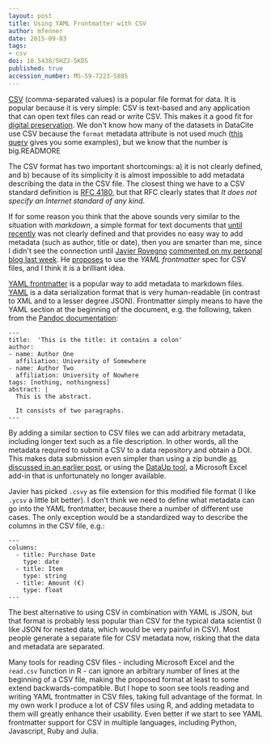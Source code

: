 ```yaml
---
layout: post
title: Using YAML Frontmatter with CSV
author: mfenner
date: 2015-09-03
tags:
- csv
doi: 10.5438/5HZJ-5KDS
published: true
accession_number: MS-59-7223-5885
---
```

[CSV](https://en.wikipedia.org/wiki/Comma-separated_values) (comma-separated values) is a popular file format for data. It is popular because it is very simple: CSV is text-based and any application that can open text files can read or write CSV. This makes it a good fit for [digital preservation](http://www.digitalpreservation.gov/formats/fdd/fdd000323.shtml). We don't know how many of the datasets in DataCite use CSV because the `format` metadata attribute is not used much ([this query](http://search.labs.datacite.org/?q=format%3Acsv) gives you some examples), but we know that the number is big.READMORE

The CSV format has two important shortcomings: a) it is not clearly defined, and b) because of its simplicity it is almost impossible to add metadata describing the data in the CSV file. The closest thing we have to a CSV standard definition is [RFC 4180](https://tools.ietf.org/html/rfc4180), but that RFC clearly states that *It does not specify an Internet standard of any kind*.

If for some reason you think that the above sounds very similar to the situation with *markdown*, a simple format for text documents that [until recently](http://spec.commonmark.org/0.22/) was not clearly defined and that provides no easy way to add metadata (such as author, title or date), then you are smarter than me, since I didn't see the connection until [Javier Rovegno](https://github.com/jrovegno) [commented on my personal blog last week](http://blog.martinfenner.org/2013/06/29/metadata-in-scholarly-markdown/#comment-2220461075). He [proposes](http://jrovegno.github.io/csvy/) to use the *YAML frontmatter* spec for CSV files, and I think it is a brilliant idea.

[YAML frontmatter](http://jekyllrb.com/docs/frontmatter/) is a popular way to add metadata to markdown files. [YAML](http://yaml.org/) is a data serialization format that is very human-readable (in contrast to XML and to a lesser degree JSON). Frontmatter simply means to have the YAML section at the beginning of the document, e.g. the following, taken from the [Pandoc documentation](http://pandoc.org/README.html):

```
---
title:  'This is the title: it contains a colon'
author:
- name: Author One
  affiliation: University of Somewhere
- name: Author Two
  affiliation: University of Nowhere
tags: [nothing, nothingness]
abstract: |
  This is the abstract.

  It consists of two paragraphs.
---
```

By adding a similar section to CSV files we can add arbitrary metadata, including longer text such as a file description. In other words, all the metadata required to submit a CSV to a data repository and obtain a DOI. This makes data submission even simpler than using a zip bundle [as discussed in an earlier post](/reference-lists-and-tables-of-content/), or using the [DataUp tool](http://doi.org/10.12688/f1000research.3-6.v2), a Microsoft Excel add-in that is unfortunately no longer available.

Javier has picked `.csvy` as file extension for this modified file format (I like `.ycsv` a little bit better). I don't think we need to define what metadata can go into the YAML frontmatter, because there a number of different use cases. The only exception would be a standardized way to describe the columns in the CSV file, e.g.:

```
---
columns:
  - title: Purchase Date
    type: date
  - title: Item
    type: string
  - title: Amount (€)
    type: float
---
```

The best alternative to using CSV in combination with YAML is JSON, but that format is probably less popular than CSV for the typical data scientist (I like JSON for nested data, which would be very painful in CSV). Most people generate a separate file for CSV metadata now, risking that the data and metadata are separated.

Many tools for reading CSV files - including Microsoft Excel and the `read.csv` function in R - can ignore an arbitrary number of lines at the beginning of a CSV file, making the proposed format at least to some extend backwards-compatible. But I hope to soon see tools reading and writing YAML frontmatter in CSV files, taking full advantage of the format. In my own work I produce a lot of CSV files using R, and adding metadata to them will greatly enhance their usability. Even better if we start to see YAML frontmatter support for CSV in multiple languages, including Python, Javascript, Ruby and Julia.
